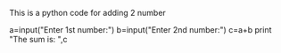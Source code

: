 This is a python code for adding 2 number

a=input("Enter 1st number:")
b=input("Enter 2nd number:")
c=a+b
print "The sum is: ",c
